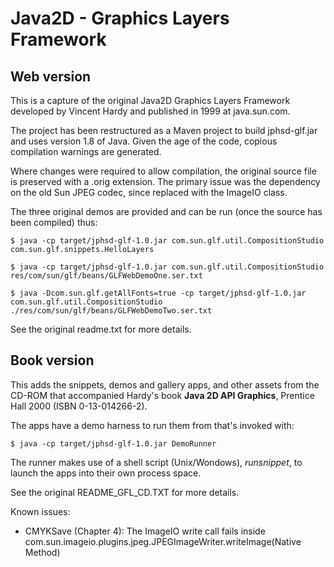 # Java2D - Graphics Layers Framework

## Web version

This is a capture of the original Java2D Graphics Layers Framework developed by Vincent Hardy and published in 1999 at java.sun.com.

The project has been restructured as a Maven project to build jphsd-glf.jar and uses version 1.8 of Java. Given the age of the code, copious compilation warnings are generated.

Where changes were required to allow compilation, the original source file is preserved with a .orig extension.
The primary issue was the dependency on the old Sun JPEG codec, since replaced with the ImageIO class.

The three original demos are provided and can be run (once the source has been compiled) thus:

    $ java -cp target/jphsd-glf-1.0.jar com.sun.glf.util.CompositionStudio com.sun.glf.snippets.HelloLayers

    $ java -cp target/jphsd-glf-1.0.jar com.sun.glf.util.CompositionStudio res/com/sun/glf/beans/GLFWebDemoOne.ser.txt

    $ java -Dcom.sun.glf.getAllFonts=true -cp target/jphsd-glf-1.0.jar com.sun.glf.util.CompositionStudio ./res/com/sun/glf/beans/GLFWebDemoTwo.ser.txt

See the original readme.txt for more details.

## Book version

This adds the snippets, demos and gallery apps, and other assets from the CD-ROM that accompanied Hardy's book **Java 2D API Graphics**, Prentice Hall 2000 (ISBN 0-13-014266-2).

The apps have a demo harness to run them from that's invoked with:

    $ java -cp target/jphsd-glf-1.0.jar DemoRunner

The runner makes use of a shell script (Unix/Wondows), *runsnippet*, to launch the apps into their own process space.

See the original README_GFL_CD.TXT for more details.

Known issues:
- CMYKSave (Chapter 4): The ImageIO write call fails inside com.sun.imageio.plugins.jpeg.JPEGImageWriter.writeImage(Native Method)
